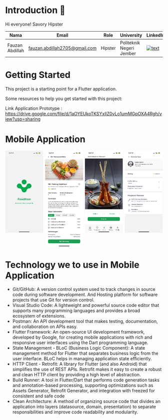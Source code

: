 # Introduction 👋

Hi everyone! Savory Hipster

| Nama | Email | Role | University | LinkedIn |
| ---      | ---       | ---       | ---       | ---       |
| Fauzan Abdillah | fauzan.abdillah2705@gmail.com | Hipster | Politeknik Negeri Jember | [![text](https://img.shields.io/badge/LinkedIn-0077B5?style=for-the-badge&logo=linkedin&logoColor=white)](https://www.linkedin.com/in/fauzan2720/) |

# Getting Started

This project is a starting point for a Flutter application.

Some resources to help you get started with this project:

Link Application Prototype : https://drive.google.com/file/d/1aOYEUkoTKSYxllZ0vLo1umMGpOXA4Rgh/view?usp=sharing

# Mobile Application
<div>
	<div style="display: flex; justify-content: space-between; align-items: flex-start">
		<img src="https://github.com/Savory-Team/.github/blob/main/profile/Splash%20Screen-1.png" alt="Cloud Arsitektur" style="width:24%;">
		<img src="https://github.com/Savory-Team/.github/blob/main/profile/Detail%20Makanan-1.png" alt="Cloud Arsitektur" style="width:24%;">
		<img src="https://github.com/Savory-Team/.github/blob/main/profile/Scan-1.png" alt="Cloud Arsitektur" style="width:24%;">
		<img src="https://github.com/Savory-Team/.github/blob/main/profile/Restoran%20Saya-1.png" alt="Cloud Arsitektur" style="width:24%;">
	</div>
</div>

# Technology we to use in Mobile Application
- Git/GitHub: A version control system used to track changes in source code during software development. And Hosting platform for software projects that use Git for version control.
- Visual Studio Code: A lightweight and powerful source code editor that supports many programming languages ​​and provides a broad ecosystem of extensions.
- Postman: An API development tool that makes testing, documentation, and collaboration on APIs easy.
- Flutter Framework: An open-source UI development framework, developed by Google, for creating mobile applications with rich and responsive user interfaces using the Dart programming language.
- State Management - BLoC (Business Logic Component): A state management method for Flutter that separates business logic from the user interface. BLoC helps in managing application state efficiently.
- HTTP Client - Retrofit: A library for Flutter (and also Android) that simplifies the use of REST APIs. Retrofit makes it easy to create a robust and clean HTTP client by providing a high level of abstraction.
- Build Runner: A tool in Flutter/Dart that performs code generation tasks and annotation-based processing, supporting optimizations such as Assets Generator, Retrofit Generator, and integration with freezed for consistent and safe code
- Clean Architecture: A method of organizing source code that divides an application into layers (datasource, domain, presentation) to separate responsibilities and improve code readability and modularity.
